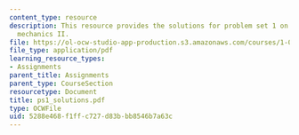 ```yaml
---
content_type: resource
description: This resource provides the solutions for problem set 1 on engineering
  mechanics II.
file: https://ol-ocw-studio-app-production.s3.amazonaws.com/courses/1-060-engineering-mechanics-ii-spring-2006/5288e468f1ffc727d83bbb8546b7a63c_ps1_solutions.pdf
file_type: application/pdf
learning_resource_types:
- Assignments
parent_title: Assignments
parent_type: CourseSection
resourcetype: Document
title: ps1_solutions.pdf
type: OCWFile
uid: 5288e468-f1ff-c727-d83b-bb8546b7a63c
---
```


